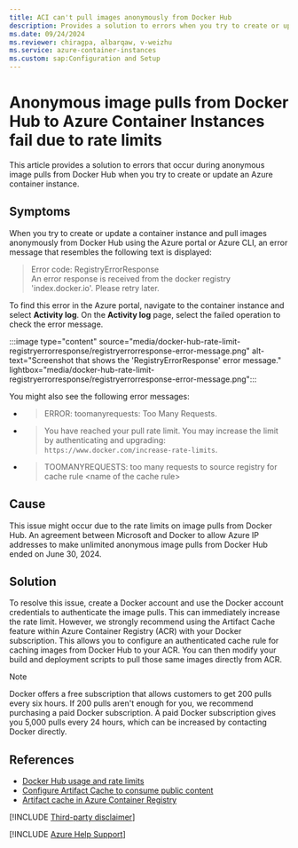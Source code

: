 ```yaml
---
title: ACI can't pull images anonymously from Docker Hub
description: Provides a solution to errors when you try to create or update an Azure container instance and pull images anonymously from Docker Hub.
ms.date: 09/24/2024
ms.reviewer: chiragpa, albarqaw, v-weizhu
ms.service: azure-container-instances
ms.custom: sap:Configuration and Setup
---
```


# Anonymous image pulls from Docker Hub to Azure Container Instances fail due to rate limits

This article provides a solution to errors that occur during anonymous image pulls from Docker Hub when you try to create or update an Azure container instance.

## Symptoms

When you try to create or update a container instance and pull images anonymously from Docker Hub using the Azure portal or Azure CLI, an error message that resembles the following text is displayed:

> Error code: RegistryErrorResponse  
> An error response is received from the docker registry 'index.docker.io'. Please retry later.

To find this error in the Azure portal, navigate to the container instance and select **Activity log**. On the **Activity log** page, select the failed operation to check the error message.

 :::image type="content" source="media/docker-hub-rate-limit-registryerrorresponse/registryerrorresponse-error-message.png" alt-text="Screenshot that shows the 'RegistryErrorResponse' error message." lightbox="media/docker-hub-rate-limit-registryerrorresponse/registryerrorresponse-error-message.png":::

You might also see the following error messages:

- > ERROR: toomanyrequests: Too Many Requests.

- > You have reached your pull rate limit. You may increase the limit by authenticating and upgrading: `https://www.docker.com/increase-rate-limits`.

- > TOOMANYREQUESTS: too many requests to source registry for cache rule \<name of the cache rule>

## Cause

This issue might occur due to the rate limits on image pulls from Docker Hub. An agreement between Microsoft and Docker to allow Azure IP addresses to make unlimited anonymous image pulls from Docker Hub ended on June 30, 2024.

## Solution

To resolve this issue, create a Docker account and use the Docker account credentials to authenticate the image pulls. This can immediately increase the rate limit. However, we strongly recommend using the Artifact Cache feature within Azure Container Registry (ACR) with your Docker subscription. This allows you to configure an authenticated cache rule for caching images from Docker Hub to your ACR. You can then modify your build and deployment scripts to pull those same images directly from ACR.

> [!NOTE]
> Docker offers a free subscription that allows customers to get 200 pulls every six hours. If 200 pulls aren't enough for you, we recommend purchasing a paid Docker subscription. A paid Docker subscription gives you 5,000 pulls every 24 hours, which can be increased by contacting Docker directly.

## References

- [Docker Hub usage and rate limits](https://docs.docker.com/docker-hub/download-rate-limit/)
- [Configure Artifact Cache to consume public content](/azure/container-registry/buffer-gate-public-content#configure-artifact-cache-to-consume-public-content)
- [Artifact cache in Azure Container Registry](/azure/container-registry/container-registry-artifact-cache)

[!INCLUDE [Third-party disclaimer](../../../includes/third-party-disclaimer.md)]

[!INCLUDE [Azure Help Support](../../../includes/azure-help-support.md)]
